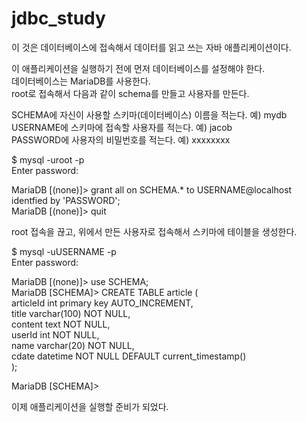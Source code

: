 # jdbc_study

이 것은 데이터베이스에 접속해서 데이터를 읽고 쓰는 자바 애플리케이션이다.

이 애플리케이션을 실행하기 전에 먼저 데이터베이스를 설정해야 한다.\
데이터베이스는 MariaDB를 사용한다.\
root로 접속해서 다음과 같이 schema를 만들고 사용자를 만든다.

SCHEMA에 자신이 사용할 스키마(데이터베이스) 이름을 적는다. 예) mydb\
USERNAME에 스키마에 접속할 사용자를 적는다. 예) jacob\
PASSWORD에 사용자의 비밀번호를 적는다. 예) xxxxxxxx

$ mysql -uroot -p\
Enter password:

MariaDB [(none)]> grant all on SCHEMA.* to USERNAME@localhost identfied by 'PASSWORD';\
MariaDB [(none)]> quit

root 접속을 끊고, 위에서 만든 사용자로 접속해서 스키마에 테이블을 생성한다.

$ mysql -uUSERNAME -p\
Enter password:

MariaDB [(none)]> use SCHEMA;\
MariaDB [SCHEMA]> CREATE TABLE article (\
	articleId int primary key AUTO_INCREMENT,\
	title varchar(100) NOT NULL,\
	content text NOT NULL,\
	userId int NOT NULL,\
	name varchar(20) NOT NULL,\
	cdate datetime NOT NULL DEFAULT current_timestamp()\
);

MariaDB [SCHEMA]>

이제 애플리케이션을 실행할 준비가 되었다.
